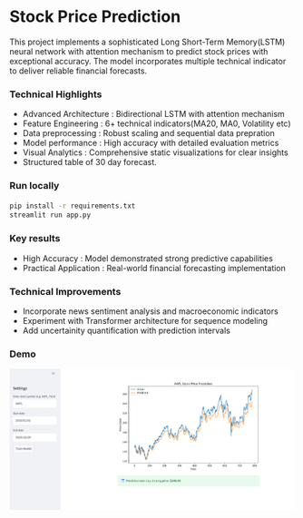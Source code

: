 #  Stock Price Prediction 

This project implements a sophisticated Long Short-Term Memory(LSTM) neural network with attention mechanism to predict stock prices with exceptional accuracy. The model incorporates multiple technical indicator to deliver reliable financial forecasts. 

###  Technical Highlights
- Advanced Architecture : Bidirectional LSTM with attention mechanism
- Feature Engineering : 6+ technical indicators(MA20, MA0, Volatility etc)
- Data preprocessing : Robust scaling and sequential data prepration
- Model performance : High accuracy with detailed evaluation metrics
- Visual Analytics : Comprehensive static visualizations for clear insights
- Structured table of 30 day forecast.


###  Run locally
```bash
pip install -r requirements.txt
streamlit run app.py
```

### Key results
- High Accuracy : Model demonstrated strong predictive capabilities
- Practical Application : Real-world financial forecasting implementation

### Technical Improvements
- Incorporate news sentiment analysis and macroeconomic indicators
- Experiment with Transformer architecture for sequence modeling
- Add uncertainity quantification with prediction intervals

### Demo

![App Screenshot](demo.png)
